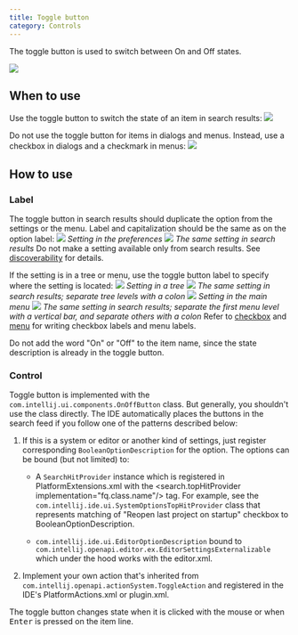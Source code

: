 ```yaml
---
title: Toggle button
category: Controls
---
```

The toggle button is used to switch between On and Off states.

![]({{site.baseurl}}/images/toggle_button/example.png)

## When to use

Use the toggle button to switch the state of an item in search results:
    ![]({{site.baseurl}}/images/toggle_button/example_se.png)


Do not use the toggle button for items in dialogs and menus. Instead, use a checkbox in dialogs and a checkmark in menus:
   ![]({{site.baseurl}}/images/toggle_button/when_to_use_dialog_or_menu.png)


## How to use

### Label
The toggle button in search results should duplicate the option from the settings or the menu. Label and capitalization should be the same as on the option label:
    ![]({{site.baseurl}}/images/toggle_button/label_checkbox.png)
    *Setting in the preferences*
    ![]({{site.baseurl}}/images/toggle_button/label_checkbox_se.png)
    *The same setting in search results*
Do not make a setting available only from search results. See [discoverability]({{site.baseurl}}/principles/Discoverability) for details.

If the setting is in a tree or menu, use the toggle button label to specify where the setting is located:
    ![]({{site.baseurl}}/images/toggle_button/label_tree.png)
*Setting in a tree*
    ![]({{site.baseurl}}/images/toggle_button/label_tree_se.png)
*The same setting in search results; separate tree levels with a colon*
    ![]({{site.baseurl}}/images/toggle_button/label_menu.png)
*Setting in the main menu*
    ![]({{site.baseurl}}/images/toggle_button/label_menu_se.png)
*The same setting in search results; separate the first menu level with a vertical bar, and separate others with a colon*
    Refer to [checkbox]({{site.baseurl}}/controls/checkbox) and [menu]({{site.baseurl}}/controls/menu_list) for writing checkbox labels and menu labels.

Do not add the word "On" or "Off" to the item name, since the state description is already in the toggle button.


### Control
Toggle button is implemented with the `com.intellij.ui.components.OnOffButton` class. But generally, you shouldn't use the class directly. The IDE automatically places the buttons in the search feed if you follow one of the patterns described below:


1. If this is a system or editor or another kind of settings, just register corresponding `BooleanOptionDescription` for the option. The options can be bound (but not limited) to:

   - A `SearchHitProvider` instance which is registered in PlatformExtensions.xml with the <search.topHitProvider implementation="fq.class.name"/> tag. For example, see the `com.intellij.ide.ui.SystemOptionsTopHitProvider` class that represents matching of "Reopen last project on startup" checkbox to BooleanOptionDescription.

   - `com.intellij.ide.ui.EditorOptionDescription` bound to `com.intellij.openapi.editor.ex.EditorSettingsExternalizable` which under the hood works with the editor.xml.
2. Implement your own action that's inherited from `com.intellij.openapi.actionSystem.ToggleAction` and registered in the IDE's PlatformActions.xml or plugin.xml.



The toggle button changes state when it is clicked with the mouse or when <kbd>Enter</kbd> is pressed on the item line.



